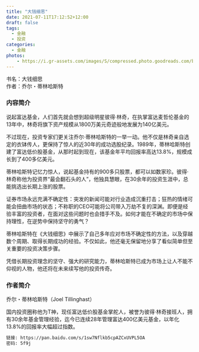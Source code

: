 ```yaml
---
title: "大钱细思"
date: 2021-07-11T17:12:52+12:00
draft: false
tags:
  - 金融
  - 投资
categories:
  - 金融
photos:
    - https://i.gr-assets.com/images/S/compressed.photo.goodreads.com/books/1588688516i/53335026._UY2552_SS2552_.jpg
---
```


书名：大钱细思  
作者：乔尔・蒂林哈斯特

### 内容简介  
说起富达基金，人们首先就会想到超级明星彼得·林奇，在执掌富达麦哲伦基金的13年中，林奇将旗下资产规模从1800万美元奇迹般地发展为140亿美元。

<!--more-->

不过现在，投资专家们更关注乔尔·蒂林哈斯特的一举一动。他不仅是林奇亲自选定的衣钵传人，更保持了惊人的近30年的成功选股纪录。1989年，蒂林哈斯特创建了富达低价股基金，从那时起到现在，该基金年平均回报率高达13.8%，规模成长到了400多亿美元。

蒂林哈斯特记忆力惊人，说起基金持有的900多只股票，都可以如数家珍。彼得·林奇称他为投资界“最会翻石头的人”，他独具慧眼，在30余年的投资生涯中，总能挑选出长期上涨的股票。

证券市场永远充满不确定性：突发的新闻可能对行业造成沉重打击；狂热的情绪可能会扭曲市场的状态；不称职的CEO可能将公司带入万劫不复的深渊。即便是经验丰富的投资者，在面对这些问题时也会措手不及。如何才能在不确定的市场中保持理性，在逆势中保持坚守的勇气？

蒂林哈斯特在《大钱细思》中展示了自己多年应对市场不确定性的方法，以及穿越数个周期、取得长期成功的经验。不仅如此，他还毫无保留地分享了看似简单但至关重要的投资决策步骤。

凭借长期投资理念的坚守、强大的研究能力，蒂林哈斯特已成为市场上让人不能不仰视的人物，他还将在未来续写他的投资传奇。

### 作者简介

乔尔・蒂林哈斯特（Joel Tillinghast）

国内投资圈称他为T神，现任富达低价股基金掌舵人，被誉为彼得·林奇接班人，拥有30余年基金管理经验，迄今已连续28年管理富达400亿美元基金，以年化13.8%的回报率大幅超过指数。

```bash
链接: https://pan.baidu.com/s/1sw7Nflkb5cpAZCxUVPL5OA  
密码: 5f9j
```